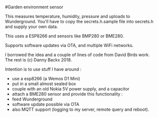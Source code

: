 #Garden environment sensor

This measures temperature, humidity, pressure and uploads to Wunderground.
You'll have to copy the secrets.h.sample file into secrets.h and supply your own data.

This uses a ESP8266 and sensors like BMP280 or BME280.

Supports software updates via OTA, and multiple WiFi networks.

I borrowed the idea and a couple of lines of code from David Birds work.
The rest is (c) Danny Backx 2018.

Intention is to use stuff I have around :
- use a esp8266 (a Wemos D1 Mini)
- put in a small almost sealed box
- couple with an old Nokia 5V power supply, and a capacitor
- attach a BME280 sensor
and provide this functionality :
- feed Wunderground
- software update possible via OTA
- also MQTT support (logging to my server, remote query and reboot).

